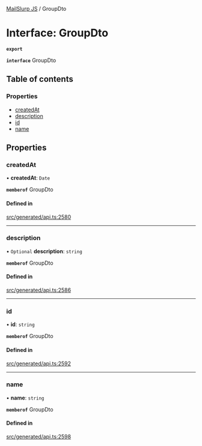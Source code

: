 [MailSlurp JS](../README.md) / GroupDto

# Interface: GroupDto

**`export`**

**`interface`** GroupDto

## Table of contents

### Properties

- [createdAt](GroupDto.md#createdat)
- [description](GroupDto.md#description)
- [id](GroupDto.md#id)
- [name](GroupDto.md#name)

## Properties

### createdAt

• **createdAt**: `Date`

**`memberof`** GroupDto

#### Defined in

[src/generated/api.ts:2580](https://github.com/mailslurp/mailslurp-client/blob/5a5ba59/src/generated/api.ts#L2580)

___

### description

• `Optional` **description**: `string`

**`memberof`** GroupDto

#### Defined in

[src/generated/api.ts:2586](https://github.com/mailslurp/mailslurp-client/blob/5a5ba59/src/generated/api.ts#L2586)

___

### id

• **id**: `string`

**`memberof`** GroupDto

#### Defined in

[src/generated/api.ts:2592](https://github.com/mailslurp/mailslurp-client/blob/5a5ba59/src/generated/api.ts#L2592)

___

### name

• **name**: `string`

**`memberof`** GroupDto

#### Defined in

[src/generated/api.ts:2598](https://github.com/mailslurp/mailslurp-client/blob/5a5ba59/src/generated/api.ts#L2598)

